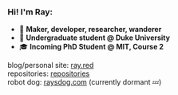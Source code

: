 ### Hi! I'm Ray:                                                                                                                     
- 🔧 **Maker, developer, researcher, wanderer**
- 🔷 **Undergraduate student @ Duke University**
- 🎓 **Incoming PhD Student @ MIT, Course 2**

blog/personal site: [ray.red](https://www.ray.red)  
repositories: [repositories](https://github.com/raylennon?tab=repositories)  
robot dog: [raysdog.com](https://www.raysdog.com) (currently dormant 💤)
